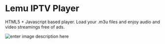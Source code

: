 # Lemu IPTV Player

HTML5 + Javascript based player. Load your .m3u files and enjoy audio and video streamings free of ads.

![enter image description here](https://hcarrasco.cl/img/lemu-player-screenshot.png)
